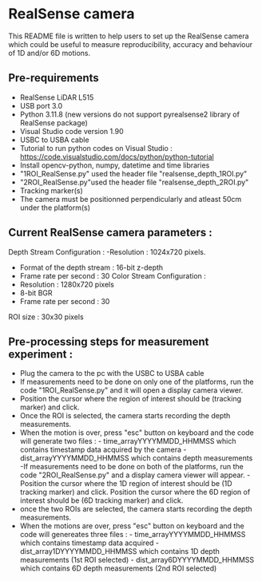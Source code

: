 # RealSense camera 
This README file is written to help users to set up the RealSense camera which could be useful to measure reproducibility, accuracy and behaviour of 1D and/or 6D motions. 
## Pre-requirements
  - RealSense LiDAR L515
  - USB port 3.0
  - Python 3.11.8 (new versions do not support pyrealsense2 library of RealSense package)
  - Visual Studio code version 1.90
  - USBC to USBA cable
  - Tutorial to run python codes on Visual Studio : https://code.visualstudio.com/docs/python/python-tutorial
  - Install opencv-python, numpy, datetime and time libraries
  - "1ROI_RealSense.py" used the header file "realsense_depth_1ROI.py"
  - "2ROI_RealSense.py"used the header file "realsense_depth_2ROI.py"
  - Tracking marker(s)
  - The camera must be positionned perpendicularly and atleast 50cm under the platform(s)

## Current RealSense camera parameters :
Depth Stream Configuration :
-Resolution : 1024x720 pixels.
- Format of the depth stream : 16-bit z-depth
- Frame rate per second : 30
Color Stream Configuration : 
- Resolution : 1280x720 pixels
-  8-bit BGR
- Frame rate per second : 30

ROI size : 30x30 pixels


## Pre-processing steps for measurement experiment :
- Plug the camera to the pc with the USBC to USBA cable
- If measurements need to be done on only one of the platforms, run the code "1ROI_RealSense.py" and it will open a display camera viewer.  
- Position the cursor where the region of interest should be (tracking marker) and click. 
- Once the ROI is selected, the camera starts recording the depth measurements.
- When the motion is over, press "esc" button on keyboard and the code will generate two files :
            - time_arrayYYYYMMDD_HHMMSS which contains timestamp data acquired by the camera
            - dist_arrayYYYYMMDD_HHMMSS which contains depth measurements        
-If measurements need to be done on both of the platforms, run the code "2ROI_RealSense.py" and a display camera viewer will appear.
-Position the cursor where the 1D region of interest should be (1D tracking marker) and click. Position the cursor where the 6D region of interest should be (6D tracking marker) and click.
- once the two ROIs are selected, the camera starts recording the depth measurements.
- When the motions are over, press "esc" button on keyboard and the code will genereates three files :
              - time_arrayYYYYMMDD_HHMMSS which contains timestamp data acquired
              - dist_array1DYYYYMMDD_HHMMSS which contains 1D depth measurements (1st ROI selected)
              - dist_array6DYYYYMMDD_HHMMSS which contains 6D depth measurements (2nd ROI selected)
  
